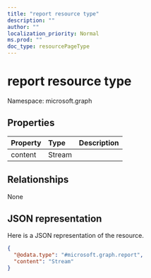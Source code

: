 ```yaml
---
title: "report resource type"
description: ""
author: ""
localization_priority: Normal
ms.prod: ""
doc_type: resourcePageType
---
```


# report resource type


Namespace: microsoft.graph



## Properties
|Property|Type|Description|
|:---|:---|:---|
|content|Stream||

## Relationships
None

## JSON representation
Here is a JSON representation of the resource.
<!-- {
  "blockType": "resource",
  "@odata.type": "microsoft.graph.report"
}
-->
``` json
{
  "@odata.type": "#microsoft.graph.report",
  "content": "Stream"
}
```

